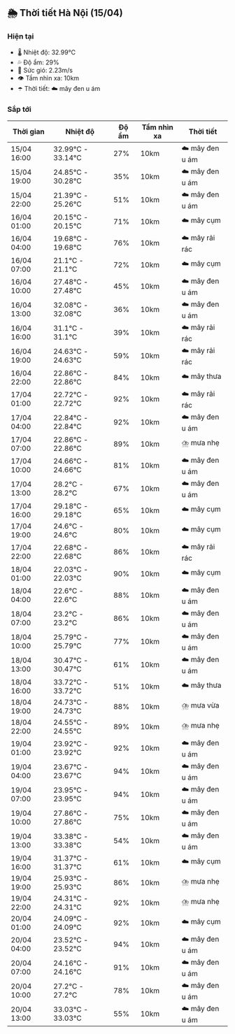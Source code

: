 ## 🌦️ Thời tiết Hà Nội (15/04)

### Hiện tại

- 🌡️ Nhiệt độ: 32.99℃
- 💦 Độ ẩm: 29%
- 💨 Sức gió: 2.23m/s
- 👁️ Tầm nhìn xa: 10km
- ☂️ Thời tiết: ☁️ mây đen u ám

### Sắp tới

| Thời gian | Nhiệt độ | Độ ẩm | Tầm nhìn xa | Thời tiết |
| --- | --- | --- | --- | --- |
| 15/04 16:00 | 32.99℃ - 33.14℃ | 27% | 10km | ☁️ mây đen u ám |
| 15/04 19:00 | 24.85℃ - 30.28℃ | 35% | 10km | ☁️ mây đen u ám |
| 15/04 22:00 | 21.39℃ - 25.26℃ | 51% | 10km | ☁️ mây đen u ám |
| 16/04 01:00 | 20.15℃ - 20.15℃ | 71% | 10km | ☁️ mây cụm |
| 16/04 04:00 | 19.68℃ - 19.68℃ | 76% | 10km | ☁️ mây rải rác |
| 16/04 07:00 | 21.1℃ - 21.1℃ | 72% | 10km | ☁️ mây cụm |
| 16/04 10:00 | 27.48℃ - 27.48℃ | 45% | 10km | ☁️ mây đen u ám |
| 16/04 13:00 | 32.08℃ - 32.08℃ | 36% | 10km | ☁️ mây đen u ám |
| 16/04 16:00 | 31.1℃ - 31.1℃ | 39% | 10km | ☁️ mây rải rác |
| 16/04 19:00 | 24.63℃ - 24.63℃ | 59% | 10km | ☁️ mây rải rác |
| 16/04 22:00 | 22.86℃ - 22.86℃ | 84% | 10km | ☁️ mây thưa |
| 17/04 01:00 | 22.72℃ - 22.72℃ | 92% | 10km | ☁️ mây rải rác |
| 17/04 04:00 | 22.84℃ - 22.84℃ | 92% | 10km | ☁️ mây đen u ám |
| 17/04 07:00 | 22.86℃ - 22.86℃ | 89% | 10km | ⛈️ mưa nhẹ |
| 17/04 10:00 | 24.66℃ - 24.66℃ | 81% | 10km | ☁️ mây đen u ám |
| 17/04 13:00 | 28.2℃ - 28.2℃ | 67% | 10km | ☁️ mây đen u ám |
| 17/04 16:00 | 29.18℃ - 29.18℃ | 65% | 10km | ☁️ mây cụm |
| 17/04 19:00 | 24.6℃ - 24.6℃ | 80% | 10km | ☁️ mây cụm |
| 17/04 22:00 | 22.68℃ - 22.68℃ | 86% | 10km | ☁️ mây rải rác |
| 18/04 01:00 | 22.03℃ - 22.03℃ | 90% | 10km | ☁️ mây cụm |
| 18/04 04:00 | 22.6℃ - 22.6℃ | 88% | 10km | ☁️ mây đen u ám |
| 18/04 07:00 | 23.2℃ - 23.2℃ | 86% | 10km | ☁️ mây đen u ám |
| 18/04 10:00 | 25.79℃ - 25.79℃ | 77% | 10km | ☁️ mây đen u ám |
| 18/04 13:00 | 30.47℃ - 30.47℃ | 61% | 10km | ☁️ mây đen u ám |
| 18/04 16:00 | 33.72℃ - 33.72℃ | 51% | 10km | ☁️ mây thưa |
| 18/04 19:00 | 24.73℃ - 24.73℃ | 88% | 10km | ⛈️ mưa vừa |
| 18/04 22:00 | 24.55℃ - 24.55℃ | 89% | 10km | ⛈️ mưa nhẹ |
| 19/04 01:00 | 23.92℃ - 23.92℃ | 92% | 10km | ☁️ mây đen u ám |
| 19/04 04:00 | 23.67℃ - 23.67℃ | 94% | 10km | ☁️ mây đen u ám |
| 19/04 07:00 | 23.95℃ - 23.95℃ | 94% | 10km | ☁️ mây đen u ám |
| 19/04 10:00 | 27.86℃ - 27.86℃ | 75% | 10km | ☁️ mây đen u ám |
| 19/04 13:00 | 33.38℃ - 33.38℃ | 54% | 10km | ☁️ mây đen u ám |
| 19/04 16:00 | 31.37℃ - 31.37℃ | 61% | 10km | ☁️ mây cụm |
| 19/04 19:00 | 25.93℃ - 25.93℃ | 86% | 10km | ⛈️ mưa nhẹ |
| 19/04 22:00 | 24.31℃ - 24.31℃ | 92% | 10km | ⛈️ mưa nhẹ |
| 20/04 01:00 | 24.09℃ - 24.09℃ | 92% | 10km | ☁️ mây cụm |
| 20/04 04:00 | 23.52℃ - 23.52℃ | 94% | 10km | ☁️ mây đen u ám |
| 20/04 07:00 | 24.16℃ - 24.16℃ | 91% | 10km | ☁️ mây đen u ám |
| 20/04 10:00 | 27.2℃ - 27.2℃ | 78% | 10km | ☁️ mây đen u ám |
| 20/04 13:00 | 33.03℃ - 33.03℃ | 55% | 10km | ☁️ mây đen u ám |
